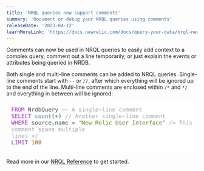 ```yaml
---
title: 'NRQL queries now support comments'
summary: 'Document or debug your NRQL queries using comments'
releaseDate: '2023-04-12'
learnMoreLink: 'https://docs.newrelic.com/docs/query-your-data/nrql-new-relic-query-language/get-started/nrql-syntax-clauses-functions/#comments'
---
```


Comments can now be used in NRQL queries to easily add context to a complex query, comment out a line temporarily, or just explain the events or attributes being queried in NRDB.

Both single and multi-line comments can be added to NRQL queries. Single-line comments start with `--` or `//`, after which everything will be ignored up to the end of the line. Multi-line comments are enclosed within `/*` and `*/` and everything in between will be ignored:

![NRQL with comments](./images/nrql_comments.png "NRQL with comments")

Read more in our [NRQL Reference](https://docs.newrelic.com/docs/query-your-data/nrql-new-relic-query-language/get-started/nrql-syntax-clauses-functions/#comments) to get started.
